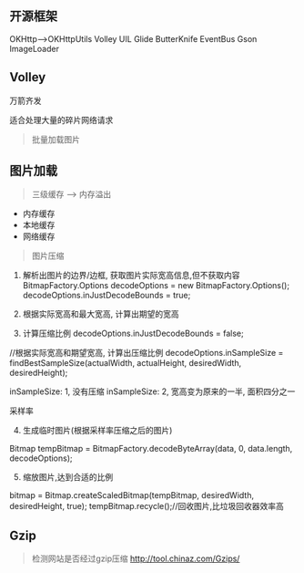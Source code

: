 ## 开源框架 ##

OKHttp-->OKHttpUtils
Volley
UIL
Glide
ButterKnife
EventBus
Gson
ImageLoader

## Volley ##

万箭齐发

适合处理大量的碎片网络请求

> 批量加载图片

## 图片加载 ##

> 三级缓存 --> 内存溢出

- 内存缓存
- 本地缓存
- 网络缓存

> 图片压缩

1. 解析出图片的边界/边框, 获取图片实际宽高信息,但不获取内容
BitmapFactory.Options decodeOptions = new BitmapFactory.Options();
decodeOptions.inJustDecodeBounds = true;

2. 根据实际宽高和最大宽高, 计算出期望的宽高

3. 计算压缩比例
 decodeOptions.inJustDecodeBounds = false;

//根据实际宽高和期望宽高, 计算出压缩比例
decodeOptions.inSampleSize =
                findBestSampleSize(actualWidth, actualHeight, desiredWidth, desiredHeight);

inSampleSize: 1, 没有压缩
inSampleSize: 2, 宽高变为原来的一半, 面积四分之一

采样率

4. 生成临时图片(根据采样率压缩之后的图片)

  Bitmap tempBitmap =
                BitmapFactory.decodeByteArray(data, 0, data.length, decodeOptions);

5. 缩放图片,达到合适的比例

bitmap = Bitmap.createScaledBitmap(tempBitmap,
                        desiredWidth, desiredHeight, true);
tempBitmap.recycle();//回收图片,比垃圾回收器效率高

## Gzip ##

> 检测网站是否经过gzip压缩 http://tool.chinaz.com/Gzips/



